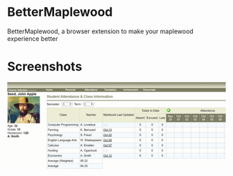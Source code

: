# BetterMaplewood
BetterMaplewood, a browser extension to make your maplewood experience better

# Screenshots
![Sample of how a user account would look with the extension](screenshots/AvgCalc.png?raw=true)
